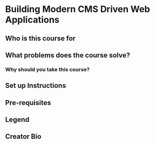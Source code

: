 # Building Modern CMS Driven Web Applications

## Who is this course for
## What problems does the course solve?

### Why should you take this course?
## Set up Instructions
## Pre-requisites
## Legend
## Creator Bio
